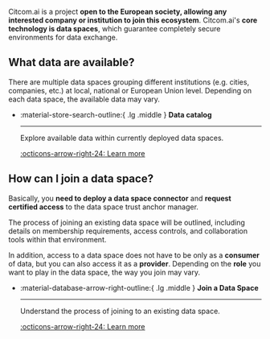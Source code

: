 Citcom.ai is a project **open to the European society, allowing any interested company or institution to join this ecosystem**. Citcom.ai's **core technology is data spaces**, which guarantee completely secure environments for data exchange.  

## What data are available?
There are multiple data spaces grouping different institutions (e.g. cities, companies, etc.) at local, national or European Union level. Depending on each data space, the available data may vary. 

<div class="grid cards" markdown>

-   :material-store-search-outline:{ .lg .middle } __Data catalog__

    ---

    Explore available data within currently deployed data spaces.

    [:octicons-arrow-right-24: Learn more](../data_catalog.md)

</div>

## How can I join a data space? 
Basically, you **need to deploy a data space connector** and **request certified access** to the data space trust anchor manager.  

The process of joining an existing data space will be outlined, including details on membership requirements, access controls, and collaboration tools within that environment. 

In addition, access to a data space does not have to be only as a **consumer** of data, but you can also access it as a **provider**. Depending on the **role** you want to play in the data space, the way you join may vary. 

<div class="grid cards" markdown>

-   :material-database-arrow-right-outline:{ .lg .middle } __Join a Data Space__

    ---

    Understand the process of joining to an existing data space.

    [:octicons-arrow-right-24: Learn more](../documentation/data_space_connectors/fiware/connect_to_dataspace.md)


</div>